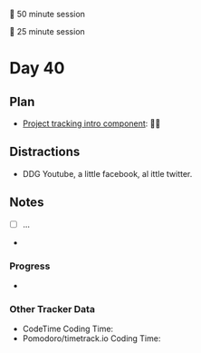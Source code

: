 🍒 50 minute session

🍅 25 minute session

# Day 40

## Plan

-   [Project tracking intro component](https://www.frontendmentor.io/challenges/project-tracking-intro-component-5d289097500fcb331a67d80e): 🍒🍒

## Distractions

-   DDG Youtube, a little facebook, al ittle twitter.

## Notes

-   [ ] ...

-

### Progress

-

### Other Tracker Data

-   CodeTime Coding Time:
-   Pomodoro/timetrack.io Coding Time:
